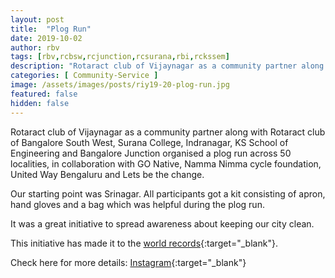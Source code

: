 ```yaml
---
layout: post
title:  "Plog Run"
date: 2019-10-02
author: rbv
tags: [rbv,rcbsw,rcjunction,rcsurana,rbi,rckssem]
description: "Rotaract club of Vijaynagar as a community partner along with  Rotaract club of Bangalore South West, Surana College, Indranagar, KS School of Engineering and Bangalore Junction organised a plog run across 50 localities, in collaboration with GO Native, Namma Nimma cycle foundation, United Way Bengaluru and Lets be the change."
categories: [ Community-Service ]
image: /assets/images/posts/riy19-20-plog-run.jpg
featured: false
hidden: false
---
```


Rotaract club of Vijaynagar as a community partner along with  Rotaract club of Bangalore South West, Surana College, Indranagar, KS School of Engineering and Bangalore Junction organised a plog run across 50 localities, in collaboration with GO Native, Namma Nimma cycle foundation, United Way Bengaluru and Lets be the change.

Our starting point was Srinagar. All participants got a kit consisting of apron, hand gloves and a bag which was helpful during the plog run.

It was a great initiative to spread awareness about keeping our city clean. 

This initiative has made it to the [world records](http://www.guinnessworldrecords.com/world-records/541225-most-plastic-bottles-collected-for-recycling-in-12-hours){:target="_blank"}.


Check here for more details: [Instagram](https://www.instagram.com/p/BoWwJHxlnUd/?igshid=47nezzgqi41l){:target="_blank"}


